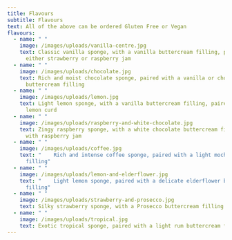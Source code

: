 ```yaml
---
title: Flavours
subtitle: Flavours
text: All of the above can be ordered Gluten Free or Vegan
flavours:
  - name: " "
    image: /images/uploads/vanilla-centre.jpg
    text: Classic vanilla sponge, with a vanilla buttercream filling, paired with
      either strawberry or raspberry jam
  - name: " "
    image: /images/uploads/chocolate.jpg
    text: Rich and moist chocolate sponge, paired with a vanilla or chocolate
      buttercream filling
  - name: " "
    image: /images/uploads/lemon.jpg
    text: Light lemon sponge, with a vanilla buttercream filling, paired with tangy
      lemon curd
  - name: " "
    image: /images/uploads/raspberry-and-white-chocolate.jpg
    text: Zingy raspberry sponge, with a white chocolate buttercream filling, paired
      with raspberry jam
  - name: " "
    image: /images/uploads/coffee.jpg
    text: "    Rich and intense coffee sponge, paired with a light mocha buttercream
      filling"
  - name: " "
    image: /images/uploads/lemon-and-elderflower.jpg
    text: "    Light lemon sponge, paired with a delicate elderflower buttercream
      filling"
  - name: " "
    image: /images/uploads/strawberry-and-prosecco.jpg
    text: Silky strawberry sponge, with a Prosecco buttercream filling
  - name: " "
    image: /images/uploads/tropical.jpg
    text: Exotic tropical sponge, paired with a light rum buttercream filling
---
```


